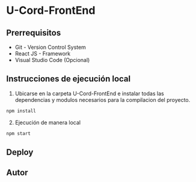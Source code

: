 # U-Cord-FrontEnd

## Prerrequisitos

-   Git - Version Control System
-   React JS - Framework
-   Visual Studio Code (Opcional)

## Instrucciones de ejecución local

1. Ubicarse en la carpeta U-Cord-FrontEnd e instalar todas las dependencias y modulos necesarios para la compilacion del proyecto.

```js
npm install
```

2. Ejecución de manera local

```js
npm start
```

## Deploy

## Autor

